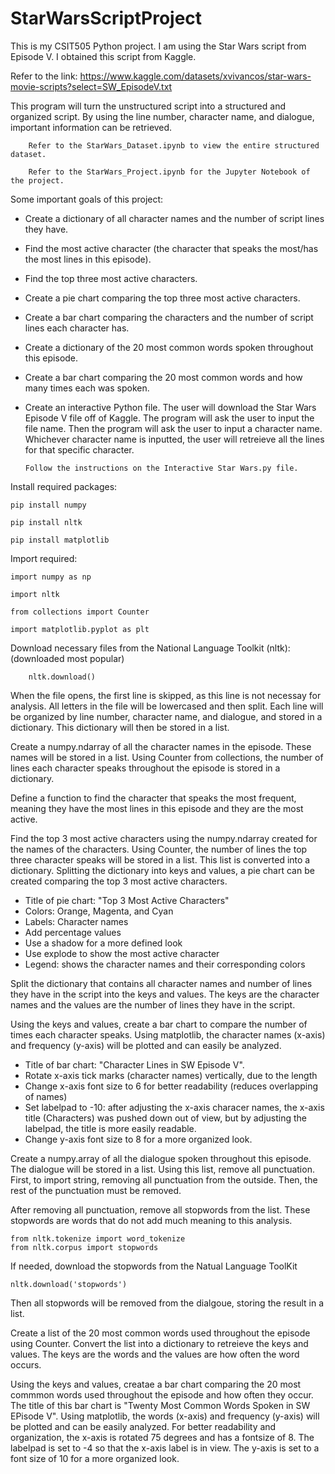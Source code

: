 # StarWarsScriptProject

This is my CSIT505 Python project. I am using the Star Wars script from Episode V. I obtained this script from Kaggle.

Refer to the link: https://www.kaggle.com/datasets/xvivancos/star-wars-movie-scripts?select=SW_EpisodeV.txt

This program will turn the unstructured script into a structured and organized script. By using the line number, character name, and dialogue, important information can be retrieved. 

        Refer to the StarWars_Dataset.ipynb to view the entire structured dataset.
        
        Refer to the StarWars_Project.ipynb for the Jupyter Notebook of the project.

Some important goals of this project:
- Create a dictionary of all character names and the number of script lines they have.
- Find the most active character (the character that speaks the most/has the most lines in this episode).
- Find the top three most active characters.
- Create a pie chart comparing the top three most active characters.
- Create a bar chart comparing the characters and the number of script lines each character has.

- Create a dictionary of the 20 most common words spoken throughout this episode.
- Create a bar chart comparing the 20 most common words and how many times each was spoken.

- Create an interactive Python file. The user will download the Star Wars Episode V file off of Kaggle. The program will ask the user to input the file name. Then the program will ask the user to input a character name. Whichever character name is inputted, the user will retreieve all the lines for that specific character.

      Follow the instructions on the Interactive Star Wars.py file.

Install required packages:

    pip install numpy
    
    pip install nltk
    
    pip install matplotlib

Import required:

    import numpy as np
    
    import nltk

    from collections import Counter
  
    import matplotlib.pyplot as plt
 
Download necessary files from the National Language Toolkit (nltk): (downloaded most popular)

        nltk.download()


When the file opens, the first line is skipped, as this line is not necessay for analysis. All letters in the file will be lowercased and then split. Each line will be organized by line number, character name, and dialogue, and stored in a dictionary. This dictionary will then be stored in a list. 

Create a numpy.ndarray of all the character names in the episode. These names will be stored in a list. Using Counter from collections, the number of lines each character speaks throughout the episode is stored in a dictionary.

Define a function to find the character that speaks the most frequent, meaning they have the most lines in this episode and they are the most active.

Find the top 3 most active characters using the numpy.ndarray created for the names of the characters. Using Counter, the number of lines the top three character speaks will be stored in a list. This list is converted into a dictionary. Splitting the dictionary into keys and values, a pie chart can be created comparing the top 3 most active characters.
- Title of pie chart: "Top 3 Most Active Characters"
- Colors: Orange, Magenta, and Cyan
- Labels: Character names
- Add percentage values
- Use a shadow for a more defined look
- Use explode to show the most active character
- Legend: shows the character names and their corresponding colors


Split the dictionary that contains all character names and number of lines they have in the script into the keys and values. The keys are the character names and the values are the number of lines they have in the script.

Using the keys and values, create a bar chart to compare the number of times each character speaks. Using matplotlib, the character names (x-axis) and frequency (y-axis) will be plotted and can easily be analyzed.
- Title of bar chart: "Character Lines in SW Episode V".
- Rotate x-axis tick marks (character names) vertically, due to the length
- Change x-axis font size to 6 for better readability (reduces overlapping of names)
- Set labelpad to -10: after adjusting the x-axis characer names, the x-axis title (Characters) was pushed down out of view, but by adjusting the labelpad, the title is more easily readable.
- Change y-axis font size to 8 for a more organized look.


Create a numpy.array of all the dialogue spoken throughout this episode. The dialogue will be stored in a list. Using this list, remove all punctuation. First, to import string, removing all punctuation from the outside. Then, the rest of the punctuation must be removed.


After removing all punctuation, remove all stopwords from the list. These stopwords are words that do not add much meaning to this analysis.

    from nltk.tokenize import word_tokenize
    from nltk.corpus import stopwords

If needed, download the stopwords from the Natual Language ToolKit

    nltk.download('stopwords')

Then all stopwords will be removed from the dialgoue, storing the result in a list.

Create a list of the 20 most common words used throughout the episode using Counter. Convert the list into a dictionary to retreieve the keys and values. The keys are the words and the values are how often the word occurs. 

Using the keys and values, creatae a bar chart comparing the 20 most commmon words used throughout the episode and how often they occur. The title of this bar chart is "Twenty Most Common Words Spoken in SW EPisode V". Using matplotlib, the words (x-axis) and frequency (y-axis) will be plotted and can be easily analyzed. For better readability and organization, the x-axis is rotated 75 degrees and has a fontsize of 8. The labelpad is set to -4 so that the x-axis label is in view. The y-axis is set to a font size of 10 for a more organized look.
